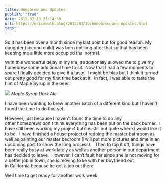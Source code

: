 ```yaml
---
title: Homebrew and Updates
publish: "true"
date: 2012-02-19 23:14:38
url: https://ericmwalk.blog/2012/02/19/homebrew-and-updates.html
tags: 
---
```


So it has been over a month since my last post but for good reason. My daughter (second child) was born not long after that so that has been keeping me a little more occupied that normal.

With this wonderful delay in my life, it additionally allowed me to give my homebrew some additional time to sit.  Now that I had a few moments to spare I finally decided to give it a taste.  I might be bias but I think it turned out pretty good for my first time back at it.  In fact, I was able to taste the hint of Maple Syrup in the beer.

![](https://ericmwalk.blog/uploads/2022/64cfe92bc4.jpg)
*Maple Syrup Dark Ale*

I have been wanting to brew another batch of a different kind but I haven't found the time to do that yet.

However, just because I haven't found the time to do any other homebrews don't think everything has been put on the back burner.  I have still been working my project but it is still not quite where I would like it to be.  I have finished a house project of redoing the master bathroom as well as painting our master bedroom (I will put more pictures and time in an upcoming post to show the long process).   Then to top it off, things have been really busy at work lately as well as another person in our department has decided to leave.  However, I can't fault her since she is not moving for a better job in town, she is moving to be with her boyfriend out in California because he got a job out there.

Well time to get ready for another work week.